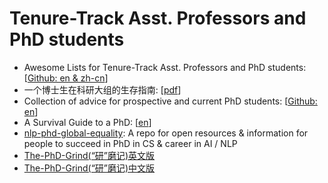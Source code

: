 # Tenure-Track Asst. Professors and PhD students 

- Awesome Lists for Tenure-Track Asst. Professors and PhD students: [[Github: en & zh-cn](https://github.com/JunweiLiang/awesome_lists)]
- 一个博士生在科研大组的生存指南: [[pdf](http://www.tcse.cn/~wsdou/advice/phd%20survival-chen.pdf)]
- Collection of advice for prospective and current PhD students: [[Github: en](https://github.com/pliang279/awesome-phd-advice)]
- A Survival Guide to a PhD: [[en](https://karpathy.github.io/2016/09/07/phd/)]
- [nlp-phd-global-equality](https://github.com/zhijing-jin/nlp-phd-global-equality): A repo for open resources & information for people to succeed in PhD in CS & career in AI / NLP
- [The-PhD-Grind(“研”磨记)英文版](https://step-out.github.io/files/The-PhD-Grind.pdf)
- [The-PhD-Grind(“研”磨记)中文版](https://step-out.github.io/files/phd-grind-chn.pdf)